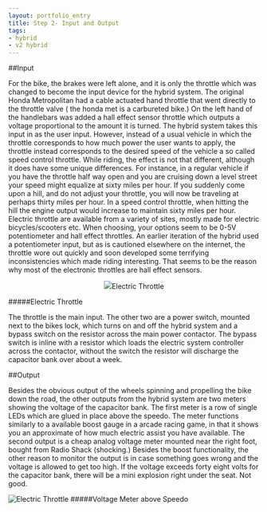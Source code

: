 ```yaml
---
layout: portfolio_entry
title: Step 2- Input and Output
tags:
- hybrid
- v2 hybrid
---
```


##Input

  For the bike, the brakes were left alone, and it is only the throttle which was changed to become the input device for the hybrid system. The original Honda Metropolitan had a cable actuated hand throttle that went directly to the throttle valve ( the honda met is a carbureted bike.) On the left hand of the handlebars was added a hall effect sensor throttle which outputs a voltage proportional to the amount it is turned. The hybrid system takes this input in as the user input.
However, instead of a usual vehicle in which the throttle corresponds to how much power the user wants to apply, the throttle instead corresponds to the desired speed of the vehicle a so called speed control throttle. While riding, the effect is not that different, although it does have some unique differences. For instance, in a regular vehicle if you have the throttle half way open and you are cruising down a level street your speed might equalize at sixty miles per hour. If you suddenly come upon a hill, and do not adjust your throttle, you will now be traveling at perhaps thirty miles per hour. In a speed control throttle, when hitting the hill the engine output would increase to maintain sixty miles per hour.
Electric throttle are available from a variety of sites, mostly made for electric bicycles/scooters etc. When choosing, your options seem to be 0-5V potentiometer and hall effect throttles. An earlier iteration of the hybrid used a potentiometer input, but as is cautioned elsewhere on the internet, the throttle wore out quickly and soon developed some terrifying inconsistencies which made riding interesting. That seems to be the reason why most of the electronic throttles are hall effect sensors.

<div style="text-align:center"><img src ="../../img/EletricThrottle.jpeg" />Electric Throttle</div>

#####Electric Throttle

  The throttle is the main input. The other two are a power switch, mounted next to the bikes lock, which turns on and off the hybrid system and a bypass switch on the resistor across the main power contactor. The bypass switch is inline with a resistor which loads the electric system controller across the contactor, without the switch the resistor will discharge the capacitor bank over about a week.

##Output

Besides the obvious output of the wheels spinning and propelling the bike down the road, the other outputs from the hybrid system are two meters showing the voltage of the capacitor bank. The first meter is a row of single LEDs which are glued in place above the speedo. The meter functions similarly to a available boost gauge in a arcade racing game, in that it shows you an approximate of how much electric assist you have available. The second output is a cheap analog voltage meter mounted near the right foot, bought from Radio Shack (shocking.) Besides the boost functionality, the other reason to monitor the output is in case something goes wrong and the voltage is allowed to get too high. If the voltage exceeds forty eight volts for the capacitor bank, there will be a mini explosion right under the seat. Not good.

![Electric Throttle](../../img/Speedo.png)
#####Voltage Meter above Speedo

